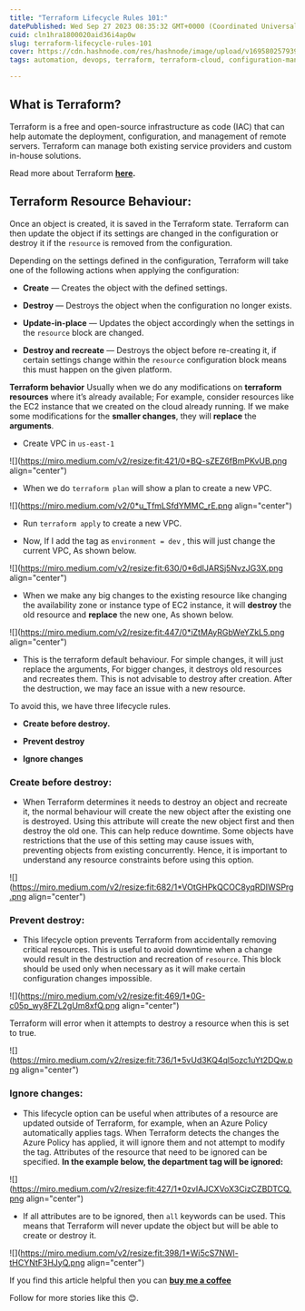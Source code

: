 ```yaml
---
title: "Terraform Lifecycle Rules 101:"
datePublished: Wed Sep 27 2023 08:35:32 GMT+0000 (Coordinated Universal Time)
cuid: cln1hra1800020aid36i4ap0w
slug: terraform-lifecycle-rules-101
cover: https://cdn.hashnode.com/res/hashnode/image/upload/v1695802579399/aa30e4cd-46ce-4fb9-9ce0-dadfd2bc7273.png
tags: automation, devops, terraform, terraform-cloud, configuration-management

---
```


## **What is Terraform?**

Terraform is a free and open-source infrastructure as code (IAC) that can help automate the deployment, configuration, and management of remote servers. Terraform can manage both existing service providers and custom in-house solutions.

Read more about Terraform [**here**](https://developer.hashicorp.com/terraform/docs)**.**

## **Terraform Resource Behaviour:**

Once an object is created, it is saved in the Terraform state. Terraform can then update the object if its settings are changed in the configuration or destroy it if the `resource` is removed from the configuration.

Depending on the settings defined in the configuration, Terraform will take one of the following actions when applying the configuration:

* **Create** — Creates the object with the defined settings.
    
* **Destroy** — Destroys the object when the configuration no longer exists.
    
* **Update-in-place** — Updates the object accordingly when the settings in the `resource` block are changed.
    
* **Destroy and recreate** — Destroys the object before re-creating it, if certain settings change within the `resource` configuration block means this must happen on the given platform.
    

**Terraform behavior** Usually when we do any modifications on **terraform resources** where it’s already available; For example, consider resources like the EC2 instance that we created on the cloud already running. If we make some modifications for the **smaller changes**, they will **replace** the **arguments**.

* Create VPC in `us-east-1`
    

![](https://miro.medium.com/v2/resize:fit:421/0*BQ-sZEZ6fBmPKvUB.png align="center")

* When we do `terraform plan` will show a plan to create a new VPC.
    

![](https://miro.medium.com/v2/0*u_TfmLSfdYMMC_rE.png align="center")

* Run `terraform apply` to create a new VPC.
    
* Now, If I add the tag as `environment = dev` , this will just change the current VPC, As shown below.
    

![](https://miro.medium.com/v2/resize:fit:630/0*6dIJARSj5NvzJG3X.png align="center")

* When we make any big changes to the existing resource like changing the availability zone or instance type of EC2 instance, it will **destroy** the old resource and **replace** the new one, As shown below.
    

![](https://miro.medium.com/v2/resize:fit:447/0*iZtMAyRGbWeYZkL5.png align="center")

* This is the terraform default behaviour. For simple changes, it will just replace the arguments, For bigger changes, it destroys old resources and recreates them. This is not advisable to destroy after creation. After the destruction, we may face an issue with a new resource.
    

To avoid this, we have three lifecycle rules.

* **Create before destroy.**
    
* **Prevent destroy**
    
* **Ignore changes**
    

### **Create before destroy:**

* When Terraform determines it needs to destroy an object and recreate it, the normal behaviour will create the new object after the existing one is destroyed. Using this attribute will create the new object first and then destroy the old one. This can help reduce downtime. Some objects have restrictions that the use of this setting may cause issues with, preventing objects from existing concurrently. Hence, it is important to understand any resource constraints before using this option.
    

![](https://miro.medium.com/v2/resize:fit:682/1*VOtGHPkQCOC8yqRDIWSPrg.png align="center")

### **Prevent destroy:**

* This lifecycle option prevents Terraform from accidentally removing critical resources. This is useful to avoid downtime when a change would result in the destruction and recreation of `resource`. This block should be used only when necessary as it will make certain configuration changes impossible.
    

![](https://miro.medium.com/v2/resize:fit:469/1*0G-c05p_wy8FZL2gUm8xfQ.png align="center")

Terraform will error when it attempts to destroy a resource when this is set to true.

![](https://miro.medium.com/v2/resize:fit:736/1*5vUd3KQ4ql5ozc1uYt2DQw.png align="center")

### **Ignore changes:**

* This lifecycle option can be useful when attributes of a resource are updated outside of Terraform, for example, when an Azure Policy automatically applies tags. When Terraform detects the changes the Azure Policy has applied, it will ignore them and not attempt to modify the tag. Attributes of the resource that need to be ignored can be specified. **In the example below, the department tag will be ignored:**
    

![](https://miro.medium.com/v2/resize:fit:427/1*0zvIAJCXVoX3CizCZBDTCQ.png align="center")

* If all attributes are to be ignored, then `all` keywords can be used. This means that Terraform will never update the object but will be able to create or destroy it.
    

![](https://miro.medium.com/v2/resize:fit:398/1*Wi5cS7NWl-tHCYNtF3HJyQ.png align="center")

If you find this article helpful then you can [**buy me a coffee**](https://www.buymeacoffee.com/harshhaareddy)

Follow for more stories like this 😊.
